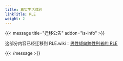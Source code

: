 ```yaml
---
title: 真实生活体验
linkTitle: RLE
weight: 2
---
```


{{< message title="迁移公告" addon="is-info" >}}

这部分内容已经迁移到 RLE.wiki：[男性倾向跨性别者的 RLE](https://rle.wiki/fashion/ftm/)

{{< /message >}}
